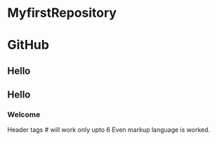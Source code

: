 # MyfirstRepository
<h1>GitHub</h1>

## Hello
## Hello
### Welcome
Header tags # will work only upto 6 
Even markup language is worked.
